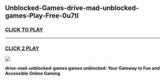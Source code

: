 
## Unblocked-Games-drive-mad-unblocked-games-Play-Free-0u7tl
<h3>
<a href="https://premium76.site?title=drive-mad-unblocked-games&ref=24M">CLICK TO PLAY</a></h3>
<hr>

<h3>
<a href="https://premium76.site?title=drive-mad-unblocked-games&ref=24M">CLICK 2 PLAY</a>
  
</h3>

<a href="https://premium76.site?title=drive-mad-unblocked-games&ref=24M"><img src="https://clearcache.store/games.png"></a>


**drive-mad-unblocked-games games unblocked: Your Gateway to Fun and Accessible Online Gaming**
